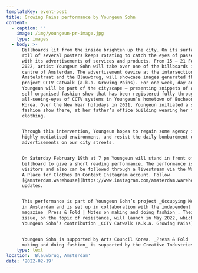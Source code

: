 ```yaml
---
templateKey: event-post
title: Growing Pains performance by Youngeun Sohn
content:
  - caption: ''
    image: /img/youngeun-pr-image.jpg
    type: images
  - body: >-
      Billboards lit from the inside brighten up the city. On its surface, a
      roll of several posters keeps rotating to catch the eyes of passer-by’s
      with its advertisements of services and products. From 15 – 21 February
      2022, artist Youngeun Sohn will take over one of the billboards in the
      centre of Amsterdam. The advertisement device at the intersection of the
      Amstelstraat and the Blauwbrug, will showcase images generated through her
      project CCTV Catwalk (a.k.a. Growing Pains). For one week, day and night
      Youngeun will be part of the cityscape – presenting snippets of a
      self-organised fashion show that has been registered fully through the
      all-seeing-eyes of CCTV systems in Youngeun’s hometown of Bucheon, South
      Korea. Over the New Year holidays in 2021, Youngeun initiated a solo
      fashion show there, at her father’s office building wearing her father’s
      clothing.


      Through this intervention, Youngeun hopes to regain some agency in a
      highly mediatised environment, and resist the daily bombardment of
      advertisements on our city streets.


      On Saturday February 19th at 7 pm Youngeun will stand in front of her
      billboard to give a short reading performance. The performance is open to
      visitors and also can be followed through a livestream via the Warehouse |
      A Place for Clothes In Context Instagram account. Follow
      [@amsterdam.warehouse](https://www.instagram.com/amsterdam.warehouse/) for
      updates.


      This performance is part of Youngeun Sohn’s project _Occupying Monitors_
      in Amsterdam and is set up in collaboration with the independent fashion
      magazine _Press & Fold | Notes on making and doing fashion_. Their new
      issue, on the topic of resistance, will launch in May 2022, which includes
      Youngeun Sohn’s contribution _CCTV Catwalk (a.k.a. Growing Pains)_.


      Youngeun Sohn is supported by Arts Council Korea. _Press & Fold | Notes on
      making and doing fashion_ is supported by the Creative Industries Fund.
    type: text
location: 'Blauwbrug, Amsterdam'
date: '2022-02-19'
---
```


